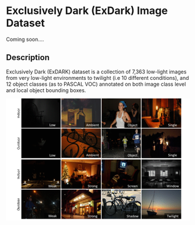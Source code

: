 # Exclusively Dark (ExDark) Image Dataset

Coming soon....

## Description

Exclusively Dark (ExDARK) dataset is a collection of 7,363 low-light images from very low-light environments to twilight (i.e 10 different conditions), and 12 object classes (as to PASCAL VOC) annotated on both image class level and local object bounding boxes. 

![demo](ExDark.gif)
